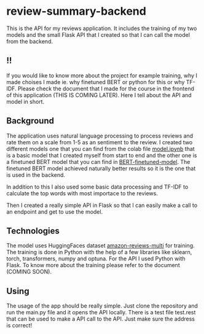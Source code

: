 # review-summary-backend

This is the API for my reviews application. It includes the training of my two models and the small Flask API that I created so that I can call the model from the backend.

## !!

If you would like to know more about the project for example training, why I made choises I made ie. why finetuned BERT or python for this or why TF-IDF. Please check the document that I made for the course in the frontend of this application (THIS IS COMING LATER). Here I tell about the API and model in short.

## Background

The application uses natural language processing to process reviews and rate them on a scale from 1-5 as an sentiment to the review. I created two different models one that you can find from the colab file [model.ipynb](https://github.com/Iispar/review-summary-API/blob/main/model.ipynb) that is a basic model that I created myself from start to end and the other one is a finetuned BERT model that you can find in [BERT-finetuned-model](https://github.com/Iispar/review-summary-API/blob/main/BERT-finetuned-model.ipynb). The finetuned BERT model achieved naturally better results so it is the one that is used in the backend.

In addition to this I also used some basic data processing and TF-IDF to calculate the top words with most importace to the reviews.

Then I created a really simple API in Flask so that I can easily make a call to an endpoint and get to use the model.

## Technologies

The model uses HuggingFaces dataset [amazon-reviews-multi](https://huggingface.co/datasets/amazon_reviews_multi/viewer/en/train) for training. The training is done in Python with the help of a few libraries like sklearn, torch, transformers, numpy and optuna. For the API I used Python with Flask. To know more about the training please refer to the document (COMING SOON).

## Using

The usage of the app should be really simple. Just clone the repository and run the main.py file and it opens the API locally. There is a test file test.rest that can be used to make a API call to the API. Just make sure the address is correct!
